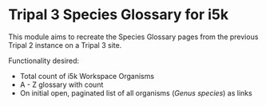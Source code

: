 # Tripal 3 Species Glossary for i5k

This module aims to recreate the Species Glossary pages from the previous Tripal 2 instance on a Tripal 3 site.

Functionality desired:
 - Total count of i5k Workspace Organisms
 - A - Z glossary with count
 - On initial open, paginated list of all organisms (*Genus species*) as links
